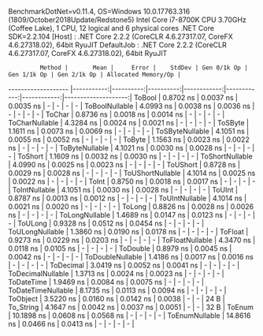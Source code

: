 
BenchmarkDotNet=v0.11.4, OS=Windows 10.0.17763.316 (1809/October2018Update/Redstone5)
Intel Core i7-8700K CPU 3.70GHz (Coffee Lake), 1 CPU, 12 logical and 6 physical cores
.NET Core SDK=2.2.104
  [Host]     : .NET Core 2.2.2 (CoreCLR 4.6.27317.07, CoreFX 4.6.27318.02), 64bit RyuJIT
  DefaultJob : .NET Core 2.2.2 (CoreCLR 4.6.27317.07, CoreFX 4.6.27318.02), 64bit RyuJIT


             Method |       Mean |     Error |    StdDev | Gen 0/1k Op | Gen 1/1k Op | Gen 2/1k Op | Allocated Memory/Op |
------------------- |-----------:|----------:|----------:|------------:|------------:|------------:|--------------------:|
             ToBool |  0.8702 ns | 0.0037 ns | 0.0035 ns |           - |           - |           - |                   - |
     ToBoolNullable |  4.0993 ns | 0.0038 ns | 0.0036 ns |           - |           - |           - |                   - |
             ToChar |  0.8736 ns | 0.0018 ns | 0.0014 ns |           - |           - |           - |                   - |
     ToCharNullable |  4.3284 ns | 0.0024 ns | 0.0021 ns |           - |           - |           - |                   - |
            ToSByte |  1.1611 ns | 0.0073 ns | 0.0069 ns |           - |           - |           - |                   - |
    ToSByteNullable |  4.1051 ns | 0.0055 ns | 0.0052 ns |           - |           - |           - |                   - |
             ToByte |  1.1563 ns | 0.0023 ns | 0.0022 ns |           - |           - |           - |                   - |
     ToByteNullable |  4.1021 ns | 0.0030 ns | 0.0028 ns |           - |           - |           - |                   - |
            ToShort |  1.1609 ns | 0.0032 ns | 0.0030 ns |           - |           - |           - |                   - |
    ToShortNullable |  4.0990 ns | 0.0025 ns | 0.0023 ns |           - |           - |           - |                   - |
           ToUShort |  0.8728 ns | 0.0029 ns | 0.0028 ns |           - |           - |           - |                   - |
   ToUShortNullable |  4.1014 ns | 0.0025 ns | 0.0022 ns |           - |           - |           - |                   - |
              ToInt |  0.8750 ns | 0.0018 ns | 0.0017 ns |           - |           - |           - |                   - |
      ToIntNullable |  4.1051 ns | 0.0030 ns | 0.0028 ns |           - |           - |           - |                   - |
             ToUInt |  0.8787 ns | 0.0013 ns | 0.0012 ns |           - |           - |           - |                   - |
     ToUIntNullable |  4.1014 ns | 0.0021 ns | 0.0020 ns |           - |           - |           - |                   - |
             ToLong |  0.8826 ns | 0.0028 ns | 0.0026 ns |           - |           - |           - |                   - |
     ToLongNullable |  1.4689 ns | 0.0147 ns | 0.0123 ns |           - |           - |           - |                   - |
            ToULong |  0.9328 ns | 0.0512 ns | 0.0454 ns |           - |           - |           - |                   - |
    ToULongNullable |  1.3860 ns | 0.0190 ns | 0.0178 ns |           - |           - |           - |                   - |
            ToFloat |  0.9273 ns | 0.0229 ns | 0.0203 ns |           - |           - |           - |                   - |
    ToFloatNullable |  4.3470 ns | 0.0118 ns | 0.0105 ns |           - |           - |           - |                   - |
           ToDouble |  0.8979 ns | 0.0045 ns | 0.0042 ns |           - |           - |           - |                   - |
   ToDoubleNullable |  1.4186 ns | 0.0017 ns | 0.0016 ns |           - |           - |           - |                   - |
          ToDecimal |  3.0419 ns | 0.0052 ns | 0.0041 ns |           - |           - |           - |                   - |
  ToDecimalNullable |  1.3713 ns | 0.0024 ns | 0.0023 ns |           - |           - |           - |                   - |
         ToDateTime |  1.9469 ns | 0.0084 ns | 0.0075 ns |           - |           - |           - |                   - |
 ToDateTimeNullable |  8.1735 ns | 0.0113 ns | 0.0094 ns |           - |           - |           - |                   - |
           ToObject |  3.5220 ns | 0.0160 ns | 0.0142 ns |      0.0038 |           - |           - |                24 B |
          To_String |  4.1647 ns | 0.0042 ns | 0.0037 ns |      0.0051 |           - |           - |                32 B |
             ToEnum | 10.1898 ns | 0.0608 ns | 0.0568 ns |           - |           - |           - |                   - |
     ToEnumNullable | 14.8616 ns | 0.0466 ns | 0.0413 ns |           - |           - |           - |                   - |
